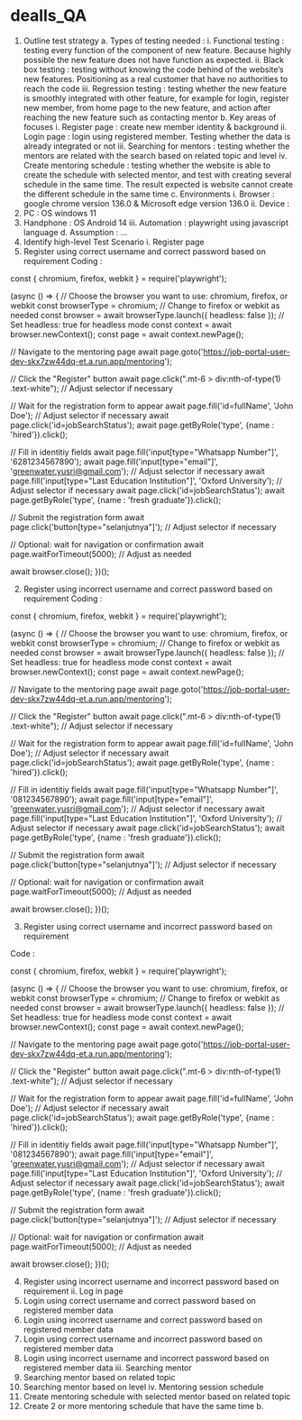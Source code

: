 # dealls_QA
1.	Outline test strategy
a.	Types of testing needed :
i.	Functional testing : testing every function of the component of new feature. Because highly possible the new feature does not have function as expected.
ii.	Black box testing : testing without knowing the code behind of the website’s new features. Positioning as a real customer that have no authorities to reach the code
iii.	Regression testing : testing whether the new feature is smoothly integrated with other feature, for example for login, register new member, from home page to the new feature, and action after reaching the new feature such as contacting mentor
b.	Key areas of focuses
i.	Register page : create new member identity & background
ii.	Login page : login using registered member. Testing whether the data is already integrated or not
iii.	Searching for mentors : testing whether the mentors are related with the search based on related topic and level
iv.	Create mentoring schedule : testing whether the website is able to create the schedule with selected mentor, and test with creating several schedule in the same time. The result expected is website cannot create the different schedule in the same time
c.	Environments 
i.	Browser : google chrome version 136.0 & Microsoft edge version 136.0
ii.	Device : 
1.	PC : OS windows 11
2.	Handphone : OS Android 14
iii.	Automation : playwright using javascript language
d.	Assumption : …
2.	Identify high-level Test Scenario
i.	Register page
1.	Register using correct username and correct password based on requirement
Coding :

const { chromium, firefox, webkit } = require('playwright');

(async () => {
  // Choose the browser you want to use: chromium, firefox, or webkit
  const browserType = chromium; // Change to firefox or webkit as needed
  const browser = await browserType.launch({ headless: false }); // Set headless: true for headless mode
  const context = await browser.newContext();
  const page = await context.newPage();

  // Navigate to the mentoring page
  await page.goto('https://job-portal-user-dev-skx7zw44dq-et.a.run.app/mentoring');

  // Click the "Register" button
  await page.click(".mt-6 > div:nth-of-type(1) .text-white"); // Adjust selector if necessary

  // Wait for the registration form to appear
  await page.fill('id=fullName', 'John Doe'); // Adjust selector if necessary
  await page.click('id=jobSearchStatus');
  await page.getByRole('type', {name : 'hired'}).click();

  // Fill in identitiy fields
  await page.fill('input[type="Whatsapp Number"]', '6281234567890');
  await page.fill('input[type="email"]', 'greenwater.yusri@gmail.com'); // Adjust selector if necessary
  await page.fill('input[type="Last Education Institution"]', 'Oxford University'); // Adjust selector if necessary
  await page.click('id=jobSearchStatus');
  await page.getByRole('type', {name : 'fresh graduate'}).click();

  // Submit the registration form
  await page.click('button[type="selanjutnya"]'); // Adjust selector if necessary

  // Optional: wait for navigation or confirmation
  await page.waitForTimeout(5000); // Adjust as needed

  await browser.close();
})();



2.	Register using incorrect username and correct password based on requirement
Coding :

const { chromium, firefox, webkit } = require('playwright');

(async () => {
  // Choose the browser you want to use: chromium, firefox, or webkit
  const browserType = chromium; // Change to firefox or webkit as needed
  const browser = await browserType.launch({ headless: false }); // Set headless: true for headless mode
  const context = await browser.newContext();
  const page = await context.newPage();

  // Navigate to the mentoring page
  await page.goto('https://job-portal-user-dev-skx7zw44dq-et.a.run.app/mentoring');

  // Click the "Register" button
  await page.click(".mt-6 > div:nth-of-type(1) .text-white"); // Adjust selector if necessary

  // Wait for the registration form to appear
  await page.fill('id=fullName', 'John Doe'); // Adjust selector if necessary
  await page.click('id=jobSearchStatus');
  await page.getByRole('type', {name : 'hired'}).click();

  // Fill in identitiy fields
  await page.fill('input[type="Whatsapp Number"]', '081234567890');
  await page.fill('input[type="email"]', 'greenwater.yusri@gmail.com'); // Adjust selector if necessary
  await page.fill('input[type="Last Education Institution"]', 'Oxford University'); // Adjust selector if necessary
  await page.click('id=jobSearchStatus');
  await page.getByRole('type', {name : 'fresh graduate'}).click();

  // Submit the registration form
  await page.click('button[type="selanjutnya"]'); // Adjust selector if necessary

  // Optional: wait for navigation or confirmation
  await page.waitForTimeout(5000); // Adjust as needed

  await browser.close();
})();


3.	Register using correct username and incorrect password based on requirement

Code :

const { chromium, firefox, webkit } = require('playwright');

(async () => {
  // Choose the browser you want to use: chromium, firefox, or webkit
  const browserType = chromium; // Change to firefox or webkit as needed
  const browser = await browserType.launch({ headless: false }); // Set headless: true for headless mode
  const context = await browser.newContext();
  const page = await context.newPage();

  // Navigate to the mentoring page
  await page.goto('https://job-portal-user-dev-skx7zw44dq-et.a.run.app/mentoring');

  // Click the "Register" button
  await page.click(".mt-6 > div:nth-of-type(1) .text-white"); // Adjust selector if necessary

  // Wait for the registration form to appear
  await page.fill('id=fullName', 'John Doe'); // Adjust selector if necessary
  await page.click('id=jobSearchStatus');
  await page.getByRole('type', {name : 'hired'}).click();

  // Fill in identitiy fields
  await page.fill('input[type="Whatsapp Number"]', '081234567890');
  await page.fill('input[type="email"]', 'greenwater.yusri@gmail.com'); // Adjust selector if necessary
  await page.fill('input[type="Last Education Institution"]', 'Oxford University'); // Adjust selector if necessary
  await page.click('id=jobSearchStatus');
  await page.getByRole('type', {name : 'fresh graduate'}).click();

  // Submit the registration form
  await page.click('button[type="selanjutnya"]'); // Adjust selector if necessary

  // Optional: wait for navigation or confirmation
  await page.waitForTimeout(5000); // Adjust as needed

  await browser.close();
})();


4.	Register using incorrect username and incorrect password based on requirement
ii.	Log in page
1.	Login using correct username and correct password based on registered member data
2.	Login using incorrect username and correct password based on registered member data
3.	Login using correct username and incorrect password based on registered member data
4.	Login using incorrect username and incorrect password based on registered member data
iii.	Searching mentor
1.	Searching mentor based on related topic
2.	Searching mentor based on level
iv.	Mentoring session schedule
1.	Create mentoring schedule with selected mentor based on related topic
2.	Create 2 or more mentoring schedule that have the same time
b.	
